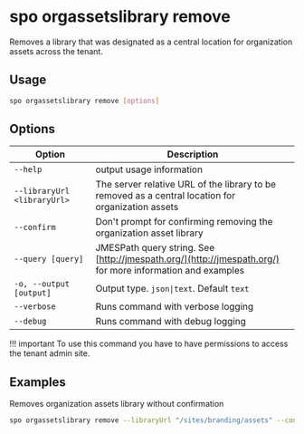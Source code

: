 # spo orgassetslibrary remove

Removes a library that was designated as a central location for organization assets across the tenant.

## Usage

```sh
spo orgassetslibrary remove [options]
```

## Options

Option|Description
------|-----------
`--help`|output usage information
`--libraryUrl <libraryUrl>`|The server relative URL of the library to be removed as a central location for organization assets
`--confirm`|Don't prompt for confirming removing the organization asset library
`--query [query]`|JMESPath query string. See [http://jmespath.org/](http://jmespath.org/) for more information and examples
`-o, --output [output]`|Output type. `json\|text`. Default `text`
`--verbose`|Runs command with verbose logging
`--debug`|Runs command with debug logging

!!! important
    To use this command you have to have permissions to access the tenant admin site.

## Examples

Removes organization assets library without confirmation

```sh
spo orgassetslibrary remove --libraryUrl "/sites/branding/assets" --confirm
```

